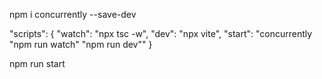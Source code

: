<!-- concurrently e' un pacchetto che mi permette di avviare ben due comandi npm alo stesso tempo e mantenerli attivi -->
npm i concurrently --save-dev
<!-- una volta installato e' necessario settarlo nel package.json includendo i comandi che vogliamo attivare allo stesso tempo -->
"scripts": {
  "watch": "npx tsc -w",
  "dev": "npx vite",
  "start": "concurrently \"npm run watch\" \"npm run dev\""
}
<!-- successivamente e' possobile runnare il comando in terminale  -->
npm run start